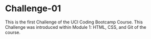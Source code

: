 # Challenge-01
This is the first Challenge of the UCI Coding Bootcamp Course. This Challenge was introduced within Module 1: HTML, CSS, and Git of the course.
